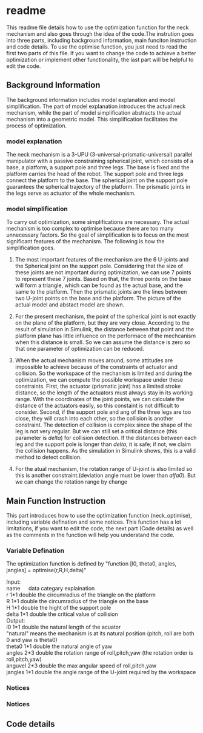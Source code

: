 readme
======
This readme file details how to use the optimization function for the neck mechanism and also goes through the idea of the code.The instrution goes into three parts, including background information, main funciton instruction and code details. To use the optimise function, you just need to read the first two parts of this file. If you want to change the code to achieve a better optimization or implement other functionality, the last part will be helpful to edit the code.

## Background Information
The background information includes model explanation and model simplification. The part of model explanation introduces the actual neck mechanism, while the part of model simplification abstracts the actual mechanism into a geometric model. This simplification facilitates the  process of optimization.
### model explanation
The neck mechanism is a 3-UPU (3-universal-prismatic-universal) parallel manipulator with a passive constraining spherical joint, which consists of a base, a platform, a support pole and three legs. The base is fixed and the platform carries the head of the robot. The support pole and three legs connect the platform to the base. The spherical joint on the support pole guarantees the spherical trajectory of the platform. The prismatic joints in the legs serve as actuator of the whole mechanism.

### model simplification
To carry out optimization, some simplifications are necessary. The actual mechanism is too complex to optimise because there are too many unnecessary factors. So the goal of simplification is to focus on the most significant features of the mechanism. The following is how the simplification goes.

1. The most important features of the mechanism are the 6 U-joints and the Spherical joint on the support pole. Considering that the size of these joints are not important during optimization, we can use 7 points to represent these 7 joints. Based on that, the three points on the base will form a triangle, which can be found as the actual base, and the same to the platform. Then the prismatic joints are the lines between two U-joint points on the base and the platform. The picture of the actual model and abstact model are shown. 

2. For the present mechanism, the point of the spherical joint is not exactly on the plane of the platform, but they are very close. According to the result of simulation in Simulink, the distance between that point and the platform plane has little influence on the performace of the mechcanism when this distance is small. So we can assume the distance is zero so that one parameter of optimization can be reduced.

3. When the actual mechanism moves around, some attitudes are impossible to achieve because of the constraints of actuator and collision. So the workspace of the mechanism is limited and during the optimization, we can compute the possible workspace under these constraints. First, the actuator (prismatic joint) has a limited stroke distance, so the length of the actuators must always stay in its working range. With the coordinates of the joint points, we can calculate the distance of the actuators easily, so this constaint is not difficult to consider. Second, if the support pole and ang of the three legs are too close, they will crash into each other, so the collision is another constraint. The detection of collision is complex since the shape of the leg is not very regular. But we can still set a critical distance (this parameter is *delta*) for collision detection. If the distances between each leg and the support pole is longer than *delta*, it is safe; if not, we claim the collision happens. As the simulation in Simulink shows, this is a valid method to detect collision.

4. For the atual mechanism, the rotation range of U-joint is also limited so this is another constraint.(deviation angle must be lower than *alfa0*). But we can change the rotation range by change

## Main Function Instruction
This part introduces how to use the optimization function (neck_optimise), including variable defination and some notices. This function has a lot limitations, if you want to edit the code, the next part (Code details) as well as the comments in the function will help you understand the code.

### Variable Defination
The optimization function is defined by "function \[l0, theta0, angles, jangles] = optimise(r,R,H,delta)"

Input:</br>
name &emsp; data categary                     explaination </br>
  r        1\*1 double     the circumradius of the triangle on the platform</br>
  R        1\*1 double     the circumradius of the triangle on the base</br>
  H        1\*1 double     the hight of the support pole</br>
delta      1\*1 double     the critical value of collision</br>
Output:</br>
 l0        1\*1 double     the natural length of the acuator </br>
                           "natural" means the mechanism is at its natural position (pitch, roll are both 0 and yaw is theta0)</br>
theta0     1\*1 double     the natural angle of yaw </br>
angles     2\*3 double     the rotation range of roll,pitch,yaw (the rotation order is roll,pitch,yaw)</br>
anguvel    2\*3 double     the max angular speed of roll,pitch,yaw</br>
jangles    1\*1 double     the angle range of the U-joint required by the workspace</br>

### Notices

### Notices

## Code details



